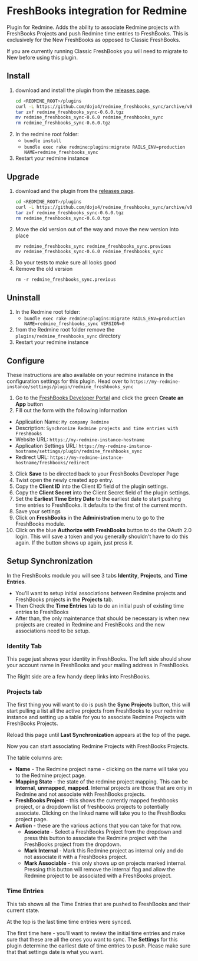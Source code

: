 # FreshBooks integration for Redmine

Plugin for Redmine. Adds the ability to associate Redmine projects with FreshBooks
Projects and push Redmine time entries to FreshBooks. This is exclusively for
the New FreshBooks as opposed to Classic FreshBooks.

If you are currently running Classic FreshBooks you will need to migrate to New
before using this plugin.

## Install

  1. download and install the plugin from the [releases page](https://github.com/dojo4/redmine_freshbooks_sync/releases).
      ```sh
      cd <REDMINE_ROOT>/plugins
      curl -L https://github.com/dojo4/redmine_freshbooks_sync/archive/v0.6.0.tar.gz -o redmine_freshbooks_sync-0.6.0.tgz
      tar zxf redmine_freshbooks_sync-0.6.0.tgz
      mv redmine_freshbooks_sync-0.6.0 redmine_freshbooks_sync
      rm redmine_freshbooks_sync-0.6.0.tgz
      ```
  2. In the redmine root folder:
     * `bundle install`
     * `bundle exec rake redmine:plugins:migrate RAILS_ENV=production NAME=redmine_freshbooks_sync`
  3. Restart your redmine instance

## Upgrade
  1. download and the plugin from the [releases page](https://github.com/dojo4/redmine_freshbooks_sync/releases).
      ```sh
      cd <REDMINE_ROOT>/plugins
      curl -L https://github.com/dojo4/redmine_freshbooks_sync/archive/v0.6.0.tar.gz -o redmine_freshbooks_sync-0.6.0.tgz
      tar zxf redmine_freshbooks_sync-0.6.0.tgz
      rm redmine_freshbooks_sync-0.6.0.tgz
      ```
  2. Move the old version out of the way and move the new version into place
      ```
      mv redmine_freshbooks_sync redmine_freshbooks_sync.previous
      mv redmine_freshbooks_sync-0.6.0 redmine_freshbooks_sync
      ```
  3. Do your tests to make sure all looks good
  4. Remove the old version
      ```
      rm -r redmine_freshbooks_sync.previous
      ```

## Uninstall

  1. In the Redmine root folder:
     * `bundle exec rake redmine:plugins:migrate RAILS_ENV=production NAME=redmine_freshbooks_sync VERSION=0`
  2. from the Redmine root folder remove the `plugins/redmine_freshbooks_sync`
     directory
  3. Restart your redmine instance

## Configure

These instructions are also available on your redmine instance in the
configuration settings for this plugin.  Head over to `https://my-redmine-instance/settings/plugin/redmine_freshbooks_sync`

1. Go to the [FreshBooks Developer Portal](https://my.freshbooks.com/#/developer) and click the green **Create an App** button
2. Fill out the form with the following information
  * Application Name: `My company Redmine`
  * Description: `Synchronize Redmine projects and time entries with FreshBooks`
  * Website URL: `https://my-redmine-instance-hostname`
  * Application Settings URL: `https://my-redmine-instance-hostname/settings/plugin/redmine_freshbooks_sync`
  * Redirect URL: `https://my-redmine-instance-hostname/freshbooks/redirect`
3. Click **Save** to be directed back to your FreshBooks Developer Page
4. Twist open the newly created app entry.
5. Copy the **Client ID** into the Client ID field of the plugin settings.
6. Copy the **Client Secret** into the Client Secret field of the plugin settings.
7. Set the **Earliest Time Entry Date** to the earliest date to start pushing
   time entries to FreshBooks. It defaults to the first of the current month.
7. Save your settings
8. Click on **FreshBooks** in the **Administration** menu to go to the FreshBooks module.
9. Click on the blue **Authorize with FreshBooks** button to do the OAuth 2.0
   login. This will save a token and you generally shouldn't have to do this
   again. If the button shows up again, just press it.

## Setup Synchronization

In the FreshBooks module you will see 3 tabs **Identity**, **Projects**, and
**Time Entries**.

* You'll want to setup initial associations between Redmine projects and FreshBooks
  projects in the **Projects** tab.
* Then Check the **Time Entries** tab to do an initial push of existing time 
  entries to FreshBooks
* After than, the only maintenance that should be necessary is when new projects
  are created in Redmine and FreshBooks and the new associations need to be
  setup.

### Identity Tab

This page just shows your identity in FreshBooks. The left side should show your
account name in FreshBooks and your mailing address in FreshBooks.

The Right side are a few handy deep links into FreshBooks.

### Projects tab

The first thing you will want to do is push the **Sync Projects** button, this
will start pulling a list all the active projects from FreshBooks to your
redmine instance and setting up a table for you to associate Redmine Projects
with FreshBooks Projects.

Reload this page until **Last Synchronization** appears at the top of
the page.

Now you can start associating Redmine Projects with FreshBooks Projects.

The table columns are:

* **Name** - The Redmine project name - clicking on the name will take you to
    the Redmine project page.
* **Mapping State** - the state of the redmine project mapping. This can be
    **internal**, **unmapped**, **mapped**. Internal projects are those that are
    only in Redmine and not associate with FreshBooks projects.
* **FreshBooks Project** - this shows the currently mapped freshbooks project,
    or a dropdown list of freshbooks projects to potentially associate. Clicking
    on the linked name will take you to the FreshBooks project page.
* **Action** - these are the various actions that you can take for that row.
  * **Associate** - Select a FreshBooks Project from the dropdown and press this
      button to associate the Redmine project with the FreshBooks project from
      the dropdown.
  * **Mark Internal** - Mark this Redmine project as internal only and do not
      associate it with a FreshBooks project.
  * **Mark Associable** - this only shows up on projects marked internal.
      Pressing this button will remove the internal flag and allow the Redmine
      project to be associated with a FreshBooks project.

### Time Entries

This tab shows all the Time Entries that are pushed to FreshBooks and their
current state.

At the top is the last time time entries were synced.

The first time here - you'll want to review the initial time entries and make
sure that these are all the ones you want to sync. The **Settings** for this
plugin determine the earliest date of time entries to push. Please make sure that
that settings date is what you want.

##
